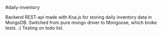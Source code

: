 #daily-inventory

Backend REST-api made with Koa.js for storing daily inventory data in MongoDB.
Switched from pure mongo driver to Mongoose, which broke tests. :(
Testing on todo list.
